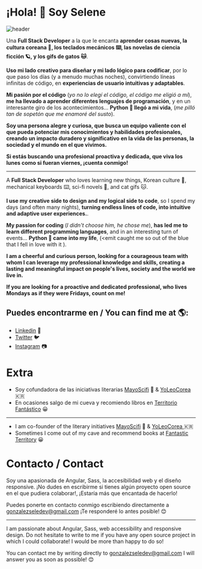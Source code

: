 # ¡Hola! 👋 Soy Selene

![header](https://github.com/gonzalezsele/gonzalezsele/assets/124175903/895a55cf-cec4-48a0-a650-e74089b4052a)

Una <strong>Full Stack Developer</strong> a la que le encanta <strong>aprender cosas nuevas, la cultura coreana 🌺, los teclados mecánicos ⌨️, las novelas de ciencia ficción 🪐, y los gifs de gatos 🐱</strong>.

<strong>Uso mi lado creativo para diseñar y mi lado lógico para codificar</strong>, por lo que paso los días (y a menudo muchas noches), convirtiendo líneas infinitas de código, en <strong>experiencias de usuario intuitivas y adaptables</strong>.

<strong>Mi pasión por el código</strong> (<em>yo no lo elegí el código, el código me eligió a mí</em>), <strong>me ha llevado a aprender diferentes lenguajes de programación</strong>, y en un interesante giro de los acontecimientos... <strong>Python 🐍 llegó a mi vida</strong>, (<em>me pilló tan de sopetón que me enamoré del susto</em>).

<strong>Soy una persona alegre y curiosa, que busca un equipo valiente con el que pueda potenciar mis conocimientos y habilidades profesionales, creando un impacto duradero y significativo en la vida de las personas, la sociedad y el mundo en el que vivimos.</strong>

<strong>Si estás buscando una profesional proactiva y dedicada, que viva los lunes como si fueran viernes, ¡cuenta conmigo!</strong>

<hr>

A <strong>Full Stack Developer</strong> who loves learning new things, Korean culture 🌺, mechanical keyboards ⌨️, sci-fi novels 🌺, and cat gifs 🐱</strong>.

<strong>I use my creative side to design and my logical side to code</strong>, so I spend my days (and often many nights), <strong>turning endless lines of code, into intuitive and adaptive user experiences.</strong>.

<strong>My passion for coding</strong> (<em>I didn't choose him, he chose me</em>), <strong>has led me to learn different programming languages</strong>,  and in an interesting turn of events...  <strong>Python 🐍 came into my life</strong>, (<emit caught me so out of the blue that I fell in love with it </em>).

<strong>I am a cheerful and curious person, looking for a courageous team with whom I can leverage my professional knowledge and skills, creating a lasting and meaningful impact on people's lives, society and the world we live in.</strong>

<strong>If you are looking for a proactive and dedicated professional, who lives Mondays as if they were Fridays, count on me!</strong>


## Puedes encontrarme en / You can find me at 🌎: 
- <a href="https://www.linkedin.com/in/gonzalezseledev/">Linkedin</a> 💼
- <a href="https://twitter.com/gonzalezseledev">Twitter</a> 🐦
- <a href="https://www.instagram.com/gonzalezseledev/">Instagram</a> 📷


# Extra

- Soy cofundadora de las iniciativas literarias <a href="https://twitter.com/mayoscifi">MayoScifi</a> 🚀 & <a href="https://www.instagram.com/yoleocorea/">YoLeoCorea</a> 🇰🇷
- En ocasiones salgo de mi cueva y recomiendo libros en <a href="http://territoriofantastico.com">Territorio Fantástico</a> 😀

<hr>

- I am co-founder of the literary initiatives <a href="https://twitter.com/mayoscifi">MayoScifi</a> 🚀 & <a href="https://www.instagram.com/yoleocorea/">YoLeoCorea </a> 🇰🇷
- Sometimes I come out of my cave and recommend books at <a href="http://territoriofantastico.com">Fantastic Territory</a> 😀

# Contacto / Contact

Soy una apasionada de Angular, Sass, la accesibilidad web y el diseño responsive. ¡No dudes en escribirme si tienes algún proyecto open source en el que pudiera colaborar!, ¡Estaría más que encantada de hacerlo! 

Puedes ponerte en contacto conmigo escribiendo directamente a gonzalezseledev@gmail.com ¡Te responderé lo antes posible! 😊

<hr>

I am passionate about Angular, Sass, web accessibility and responsive design. Do not hesitate to write to me if you have any open source project in which I could collaborate! I would be more than happy to do so! 

You can contact me by writing directly to gonzalezseledev@gmail.com 
I will answer you as soon as possible! 😊
